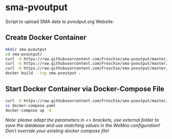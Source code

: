 # sma-pvoutput
Script to upload SMA data to pvoutput.org Website.


## Create Docker Container

```bash
mkdir sma-pvoutput
cd sma-pvoutput/
curl -O https://raw.githubusercontent.com/Froschie/sma-pvoutput/master/Dockerfile
curl -O https://raw.githubusercontent.com/Froschie/sma-pvoutput/master/start.sh
curl -O https://raw.githubusercontent.com/Froschie/sma-pvoutput/master/pvoutput.py
docker build --tag sma-pvoutput .
```


## Start Docker Container via Docker-Compose File
```bash
curl -O https://raw.githubusercontent.com/Froschie/sma-pvoutput/master/docker-compose.yaml
vi docker-compose.yaml
docker-compose up -d
```
*Note: please adapt the parameters in <> brackets, use external folder to save the database and use matching values in the WeMos configuration! Don´t override your existing docker compose file!*

